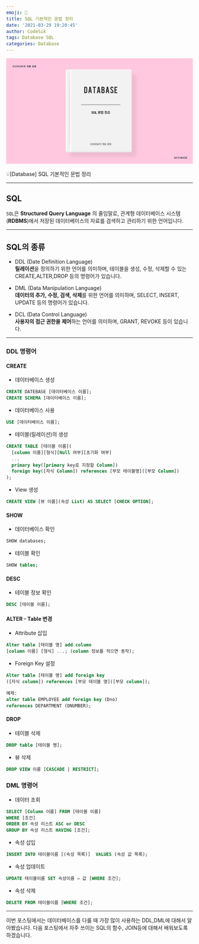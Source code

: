 ```yaml
---
emoji: 🧢
title: SQL 기본적인 문법 정리
date: '2021-03-29 19:20:45'
author: CodeSik
tags: Database SQL
categories: Database
---
```


![썸네일](./database_sql.jpg)

<p class="callout"> 💡[Database] SQL 기본적인 문법 정리</p>

----

## SQL
`SQL`은 __Structured Query Language__ 의 줄임말로, 관계형 데이터베이스 시스템(__RDBMS__)에서 저장된 데이터베이스의 자료를 검색하고 관리하기 위한 언어입니다.

---

## SQL의 종류

* DDL (Date Definition Language)<br>
  **릴레이션**을 정의하기 위한 언어를 의미하며, 테이블을 생성, 수정, 삭제할 수 있는 CREATE,ALTER,DROP 등의 명령어가 있습니다.

* DML (Data Manipulation Language)<br>
  **데이터의 추가, 수정, 검색, 삭제**를 위한 언어를 의미하며, SELECT, INSERT, UPDATE 등의 명령어가 있습니다.

* DCL (Data Control Language)<br>
  **사용자의 접근 권한을 제어**하는 언어를 의미하며, GRANT, REVOKE 등이 있습니다.

---

### DDL 명령어

#### CREATE
* 데이터베이스 생성
```SQL
CREATE DATEBASE [데이터베이스 이름];
CREATE SCHEMA [데이터베이스 이름];
```

* 데이터베이스 사용
```SQL
USE [데이터베이스 이름];
```

* 테이블(릴레이션)의 생성
```SQL
CREATE TABLE [테이블 이름](
  [column 이름][형식][Null 여부][초기화 여부]
  ...
  primary key([primary key로 지정할 Column])
  foreign key([자식 Column]) references [부모 테이블명]([부모 Column])
);
```

* View 생성
```SQL
CREATE VIEW [뷰 이름](속성 List) AS SELECT [CHECK OPTION];
```
#### SHOW
* 데이터베이스 확인
```SQL
SHOW databases;
```

* 테이블 확인
```SQL
SHOW tables;
```

#### DESC
* 테이블 정보 확인
```SQL
DESC [테이블 이름];
```

#### ALTER - Table 변경
* Attribute 삽입
```SQL
Alter table [테이블 명] add column
[column 이름] [형식] ...; (column 정보를 적으면 동작);
```

* Foreign Key 설정
```SQL
Alter table [테이블 명] add foreign key
([자식 column]) references [부모 테이블 명]([부모 column]);
```
```SQL
예제:
alter table EMPLOYEE add foreign key (Dno)
references DEPARTMENT (DNUMBER);
```

#### DROP
* 테이블 삭제
```SQL
DROP table [테이블 명];
```

* 뷰 삭제
```SQL
DROP VIEW 이름 [CASCADE | RESTRICT];
```

### DML 명령어
* 데이터 조회
```SQL
SELECT [Column 이름] FROM [테이블 이름]
WHERE [조건]
ORDER BY 속성 리스트 ASC or DESC
GROUP BY 속성 리스트 HAVING [조건];
```

* 속성 삽입
```SQL
INSERT INTO 테이블이름 [(속성 목록)]  VALUES (속성 값 목록);
```

* 속성 업데이트
```SQL
UPDATE 테이블이름 SET 속성이름 = 값 [WHERE 조건];
```

* 속성 삭제
```SQL
DELETE FROM 테이블이름 [WHERE 조건];
```

---

이번 포스팅에서는 데이터베이스를 다룰 때 가장 많이 사용하는 DDL,DML에 대해서 알아봤습니다.
다음 포스팅에서 자주 쓰이는 SQL의 함수, JOIN등에 대해서 배워보도록 하겠습니다.
